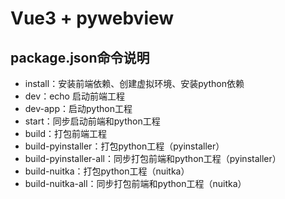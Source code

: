 # Vue3 + pywebview

## package.json命令说明
- install：安装前端依赖、创建虚拟环境、安装python依赖
- dev：echo 启动前端工程
- dev-app：启动python工程
- start：同步启动前端和python工程
- build：打包前端工程
- build-pyinstaller：打包python工程（pyinstaller）
- build-pyinstaller-all：同步打包前端和python工程（pyinstaller）
- build-nuitka：打包python工程（nuitka）
- build-nuitka-all：同步打包前端和python工程（nuitka）